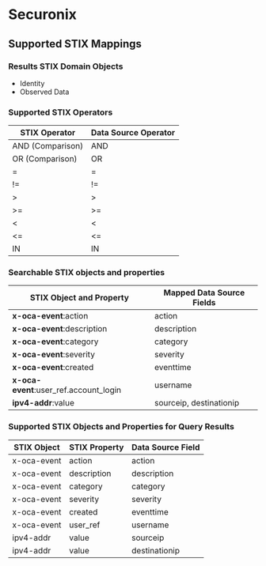 # Securonix

## Supported STIX Mappings

### Results STIX Domain Objects

*   Identity
*   Observed Data

### Supported STIX Operators

| STIX Operator | Data Source Operator |
|--|--|
| AND (Comparison) | AND |
| OR (Comparison) | OR |
| = | = |
| != | != |
| > | > |
| >= | >= |
| < | < |
| <= | <= |
| IN | IN |

### Searchable STIX objects and properties

| STIX Object and Property | Mapped Data Source Fields |
|---|---|
| **x-oca-event**:action | action |
| **x-oca-event**:description | description |
| **x-oca-event**:category | category |
| **x-oca-event**:severity | severity |
| **x-oca-event**:created | eventtime |
| **x-oca-event**:user_ref.account_login | username |
| **ipv4-addr**:value | sourceip, destinationip |

### Supported STIX Objects and Properties for Query Results
| STIX Object | STIX Property | Data Source Field |
|--|--|--|
| x-oca-event | action | action |
| x-oca-event | description | description |
| x-oca-event | category | category |
| x-oca-event | severity | severity |
| x-oca-event | created | eventtime |
| x-oca-event | user_ref | username |
| ipv4-addr | value | sourceip |
| ipv4-addr | value | destinationip |